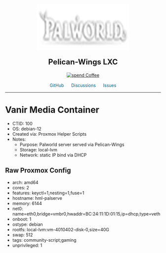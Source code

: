 <div align='center'>
    <a href='https://Helper-Scripts.com' target='_blank' rel='noopener noreferrer'>
    <img src='https://raw.githubusercontent.com/onyxjeff/vanir-cluster/main/images/palworld.png' alt='Logo' style='width:300px;height:150px;'/>
    </a>

<h2 style='font-size: 24px; margin: 20px 0;'>Pelican-Wings LXC</h2>

<p style='margin: 16px 0;'>
    <a href='https://ko-fi.com/community_scripts' target='_blank' rel='noopener noreferrer'>
    <img src='https://img.shields.io/badge/&#x2615;-Buy us a coffee-blue' alt='spend Coffee' />
    </a>
</p>

<span style='margin: 0 10px;'>
    <i class="fa fa-github fa-fw" style="color: #f5f5f5;"></i>
    <a href='https://github.com/community-scripts/ProxmoxVE' target='_blank' rel='noopener noreferrer' style='text-decoration: none; color: #00617f;'>GitHub</a>
</span>
<span style='margin: 0 10px;'>
    <i class="fa fa-comments fa-fw" style="color: #f5f5f5;"></i>
    <a href='https://github.com/community-scripts/ProxmoxVE/discussions' target='_blank' rel='noopener noreferrer' style='text-decoration: none; color: #00617f;'>Discussions</a>
</span>
<span style='margin: 0 10px;'>
    <i class="fa fa-exclamation-circle fa-fw" style="color: #f5f5f5;"></i>
    <a href='https://github.com/community-scripts/ProxmoxVE/issues' target='_blank' rel='noopener noreferrer' style='text-decoration: none; color: #00617f;'>Issues</a>
</span>
</div>

---

# Vanir Media Container
- CTID: 100
- OS: debian-12
- Created via: Proxmox Helper Scripts
- Notes:
  - Purpose: Palworld server served via Pelican-Wings
  - Storage: local-lvm
  - Network: static IP bind via DHCP

## Raw Proxmox Config
- arch: amd64
- cores: 2
- features: keyctl=1,nesting=1,fuse=1
- hostname: hml-palserve
- memory: 6144
- net0: name=eth0,bridge=vmbr0,hwaddr=BC:24:11:1D:01:15,ip=dhcp,type=veth
- onboot: 1
- ostype: debian
- rootfs: local-lvm:vm-4010402-disk-0,size=40G
- swap: 512
- tags: community-script;gaming
- unprivileged: 1